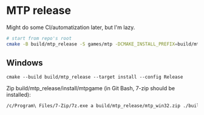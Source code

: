 # MTP release

Might do some CI/automatization later, but I'm lazy.

```sh
# start from repo's root
cmake -B build/mtp_release -S games/mtp -DCMAKE_INSTALL_PREFIX=build/mtp_release/install -DBUILD_SHARED_LIBS=OFF
```

## Windows

```cmake --build build/mtp_release --target install --config Release```

Zip build/mtp_release/install/mtpgame (in Git Bash, 7-zip should be installed):

```sh
/c/Program\ Files/7-Zip/7z.exe a build/mtp_release/mtp_win32.zip ./build/mtp_release/install/mtpgame
```